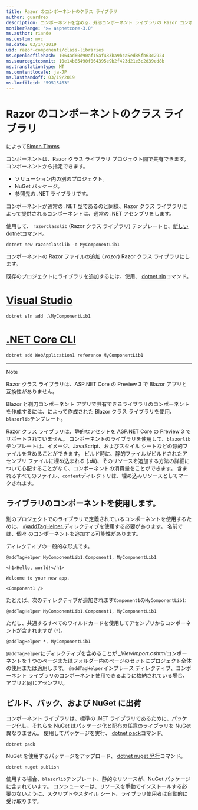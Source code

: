 ```yaml
---
title: Razor のコンポーネントのクラス ライブラリ
author: guardrex
description: コンポーネントを含める、外部コンポーネント ライブラリの Razor コンポーネント アプリにする方法を説明します。
monikerRange: '>= aspnetcore-3.0'
ms.author: riande
ms.custom: mvc
ms.date: 03/14/2019
uid: razor-components/class-libraries
ms.openlocfilehash: 1064ad60d90af15af483ba9bca5ed85fb63c2924
ms.sourcegitcommit: 10e14b85490f064395e9b2f423d21e3c2d39ed8b
ms.translationtype: MT
ms.contentlocale: ja-JP
ms.lasthandoff: 03/19/2019
ms.locfileid: "59515463"
---
```

# <a name="razor-components-class-libraries"></a>Razor のコンポーネントのクラス ライブラリ

によって[Simon Timms](https://github.com/stimms)

コンポーネントは、Razor クラス ライブラリ プロジェクト間で共有できます。 コンポーネントから指定できます。

* ソリューション内の別のプロジェクト。
* NuGet パッケージ。
* 参照先の .NET ライブラリです。

コンポーネントが通常の .NET 型であるのと同様、Razor クラス ライブラリによって提供されるコンポーネントは、通常の .NET アセンブリをします。

使用して、 `razorclasslib` (Razor クラス ライブラリ) テンプレートと、[新しい dotnet](/dotnet/core/tools/dotnet-new)コマンド。

```console
dotnet new razorclasslib -o MyComponentLib1
```

コンポーネントの Razor ファイルの追加 (*.razor*) Razor クラス ライブラリにします。

既存のプロジェクトにライブラリを追加するには、使用、 [dotnet sln](/dotnet/core/tools/dotnet-sln)コマンド。

# <a name="visual-studiotabvisual-studio"></a>[Visual Studio](#tab/visual-studio)

```console
dotnet sln add .\MyComponentLib1
```

# <a name="net-core-clitabnetcore-cli"></a>[.NET Core CLI](#tab/netcore-cli)

```console
dotnet add WebApplication1 reference MyComponentLib1
```

---

> [!NOTE]
> Razor クラス ライブラリは、ASP.NET Core の Preview 3 で Blazor アプリと互換性がありません。
>
> Blazor と剃刀コンポーネント アプリで共有できるライブラリのコンポーネントを作成するには、によって作成された Blazor クラス ライブラリを使用、`blazorlib`テンプレート。
>
> Razor クラス ライブラリは、静的なアセットを ASP.NET Core の Preview 3 でサポートされていません。 コンポーネントのライブラリを使用して、`blazorlib`テンプレートは、イメージ、JavaScript、およびスタイル シートなどの静的ファイルを含めることができます。 ビルド時に、静的ファイルがビルドされたアセンブリ ファイルに埋め込まれる (*.dll*)、そのリソースを追加する方法の詳細について心配することがなく、コンポーネントの消費量をことができます。 含まれるすべてのファイル、`content`ディレクトリは、埋め込みリソースとしてマークされます。

## <a name="consume-a-library-component"></a>ライブラリのコンポーネントを使用します。

別のプロジェクトでのライブラリで定義されているコンポーネントを使用するために、 [ @addTagHelper ](xref:mvc/views/tag-helpers/intro#add-helper-label)ディレクティブを使用する必要があります。 名前では、個々 のコンポーネントを追加する可能性があります。

ディレクティブの一般的な形式です。

```cshtml
@addTagHelper MyComponentLib1.Component1, MyComponentLib1

<h1>Hello, world!</h1>

Welcome to your new app.

<Component1 />
```

たとえば、次のディレクティブが追加されます`Component1`の`MyComponentLib1`:

```cshtml
@addTagHelper MyComponentLib1.Component1, MyComponentLib1
```

ただし、共通するすべてのワイルドカードを使用してアセンブリからコンポーネントが含まれますが (`*`)。

```cshtml
@addTagHelper *, MyComponentLib1
```

`@addTagHelper`にディレクティブを含めることが *_ViewImport.cshtml*コンポーネントを 1 つのページまたはフォルダー内のページのセットにプロジェクト全体の使用または適用します。 `@addTagHelper`インプレース ディレクティブ、コンポーネント ライブラリのコンポーネント使用できるように格納されている場合、アプリと同じアセンブリ。

## <a name="build-pack-and-ship-to-nuget"></a>ビルド、パック、および NuGet に出荷

コンポーネント ライブラリは、標準の .NET ライブラリであるために、パッケージ化し、それらを NuGet はパッケージ化と配布の任意のライブラリを NuGet 異なりません。 使用してパッケージを実行、 [dotnet pack](/dotnet/core/tools/dotnet-pack)コマンド。

```console
dotnet pack
```

NuGet を使用するパッケージをアップロード、 [dotnet nuget 発行](/dotnet/core/tools/dotnet-nuget-push)コマンド。

```console
dotnet nuget publish
```

使用する場合、`blazorlib`テンプレート、静的なリソースが、NuGet パッケージに含まれています。 コンシューマーは、リソースを手動でインストールする必要のないように、スクリプトやスタイル シート、ライブラリ使用者は自動的に受け取ります。
